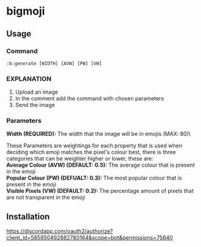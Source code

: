 # bigmoji

## Usage
### Command
```
:b:generate [WIDTH] [AVW] [PW] [VW]
```

### EXPLANATION
1. Upload an image
2. In the comment add the command with chosen parameters
3. Send the image

### Parameters
**Width (REQUIRED):** The width that the image will be in emojis (MAX: 80)\

These Parameters are weightings for each property that is used when deciding which emoji matches the pixel's colour best, there is three categories that can be weighter higher or lower, these are:\
**Average Colour (AVW) (DEFAULT: 0.5):** The average colour that is present in the emoji\
**Popular Colour (PW) (DEFUALT: 0.3):** The most popular colour that is present in the emoji\
**Visible Pixels (VW) (DEFAULT: 0.2):** The percentage amount of pixels that are not transparent in the emoji

## Installation
https://discordapp.com/oauth2/authorize?client_id=585850492882780164&scope=bot&permissions=75840
